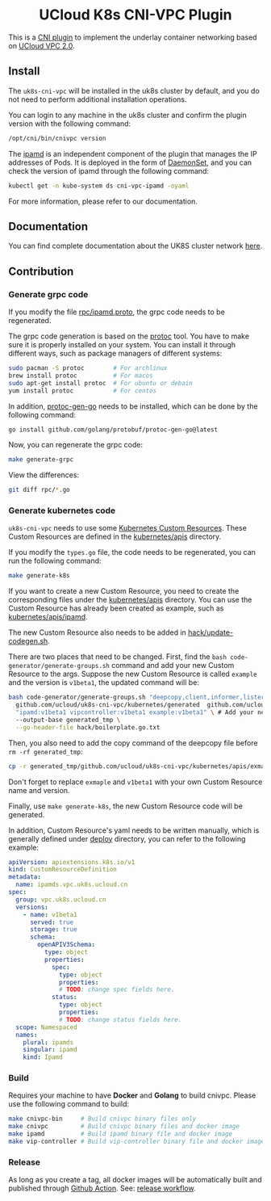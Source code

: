 <h1 align="center">UCloud K8s CNI-VPC Plugin</h1>

This is a [CNI plugin](https://kubernetes.io/docs/concepts/extend-kubernetes/compute-storage-net/network-plugins/) to implement the underlay container networking based on [UCloud VPC 2.0](https://docs.ucloud.cn/vpc/README).

## Install

The `uk8s-cni-vpc` will be installed in the uk8s cluster by default, and you do not need to perform additional installation operations.

You can login to any machine in the uk8s cluster and confirm the plugin version with the following command:

```bash
/opt/cni/bin/cnivpc version
```

The [ipamd](https://docs.ucloud.cn/uk8s/network/ipamd) is an independent component of the plugin that manages the IP addresses of Pods. It is deployed in the form of [DaemonSet](https://kubernetes.io/docs/concepts/workloads/controllers/daemonset/), and you can check the version of ipamd through the following command:

```bash
kubectl get -n kube-system ds cni-vpc-ipamd -oyaml
```

For more information, please refer to our documentation.

## Documentation

You can find complete documentation about the UK8S cluster network [here](https://docs.ucloud.cn/uk8s/network/uk8s_network).

## Contribution

### Generate grpc code

If you modify the file [rpc/ipamd.proto](rpc/ipamd.proto), the grpc code needs to be regenerated.

The grpc code generation is based on the [protoc](https://developers.google.com/protocol-buffers/docs/downloads) tool. You have to make sure it is properly installed on your system. You can install it through different ways, such as package managers of different systems:

```bash
sudo pacman -S protoc        # For archlinux
brew install protoc          # For macos
sudo apt-get install protoc  # For ubuntu or debain
yum install protoc           # For centos
```

In addition, [protoc-gen-go](https://pkg.go.dev/github.com/golang/protobuf/protoc-gen-go) needs to be installed, which can be done by the following command:

```bash
go install github.com/golang/protobuf/protoc-gen-go@latest
```

Now, you can regenerate the grpc code:

```bash
make generate-grpc
```

View the differences:

```bash
git diff rpc/*.go
```

### Generate kubernetes code

`uk8s-cni-vpc` needs to use some [Kubernetes Custom Resources](https://kubernetes.io/docs/concepts/extend-kubernetes/api-extension/custom-resources/). These Custom Resources are defined in the [kubernetes/apis](kubernetes/apis) directory.

If you modify the `types.go` file, the code needs to be regenerated, you can run the following command:

```bash
make generate-k8s
```

If you want to create a new Custom Resource, you need to create the corresponding files under the [kubernetes/apis](kubernetes/apis) directory. You can use the Custom Resource has already been created as example, such as [kubernetes/apis/ipamd](kubernetes/apis/ipamd).

The new Custom Resource also needs to be added in [hack/update-codegen.sh](hack/update-codegen.sh).

There are two places that need to be changed. First, find the `bash code-generator/generate-groups.sh` command and add your new Custom Resource to the args. Suppose the new Custom Resource is called `example` and the version is `v1beta1`, the updated command will be:

```bash
bash code-generator/generate-groups.sh "deepcopy,client,informer,lister" \
  github.com/ucloud/uk8s-cni-vpc/kubernetes/generated  github.com/ucloud/uk8s-cni-vpc/kubernetes/apis \
  "ipamd:v1beta1 vipcontroller:v1beta1 example:v1beta1" \ # Add your new CR here
  --output-base generated_tmp \
  --go-header-file hack/boilerplate.go.txt
```

Then, you also need to add the copy command of the deepcopy file before `rm -rf generated_tmp`:

```bash
cp -r generated_tmp/github.com/ucloud/uk8s-cni-vpc/kubernetes/apis/exmaple/v1beta1/zz_generated.deepcopy.go ./kubernetes/apis/example/v1beta1
```

Don't forget to replace `exmaple` and `v1beta1` with your own Custom Resource name and version.

Finally, use `make generate-k8s`, the new Custom Resource code will be generated.

In addition, Custom Resource's yaml needs to be written manually, which is generally defined under [deploy](deploy) directory, you can refer to the following example:

```yaml
apiVersion: apiextensions.k8s.io/v1
kind: CustomResourceDefinition
metadata:
  name: ipamds.vpc.uk8s.ucloud.cn
spec:
  group: vpc.uk8s.ucloud.cn
  versions:
    - name: v1beta1
      served: true
      storage: true
      schema:
        openAPIV3Schema:
          type: object
          properties:
            spec:
              type: object
              properties:
              # TODO: change spec fields here.
            status:
              type: object
              properties:
              # TODO: change status fields here.
  scope: Namespaced
  names:
    plural: ipamds
    singular: ipamd
    kind: Ipamd
```

### Build

Requires your machine to have **Docker** and **Golang** to build cnivpc. Please use the following command to build:

```bash
make cnivpc-bin     # Build cnivpc binary files only
make cnivpc         # Build cnivpc binary files and docker image
make ipamd          # Build ipamd binary file and docker image
make vip-controller # Build vip-controller binary file and docker image
```

### Release

As long as you create a tag, all docker images will be automatically built and published through [Github Action](https://docs.github.com/en/actions). See: [release workflow](.github/workflows/release.yml).
